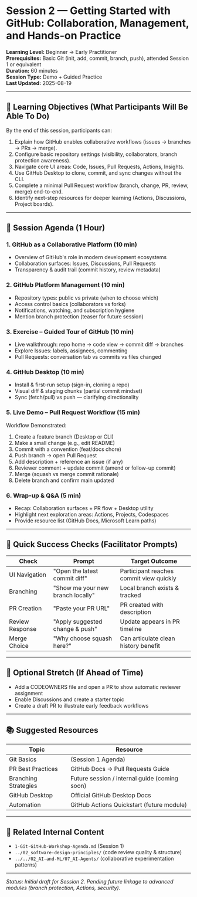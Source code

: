 # Session 2 — Getting Started with GitHub: Collaboration, Management, and Hands-on Practice

**Learning Level:** Beginner → Early Practitioner  
**Prerequisites:** Basic Git (init, add, commit, branch, push), attended Session 1 or equivalent  
**Duration:** 60 minutes  
**Session Type:** Demo + Guided Practice  
**Last Updated:** 2025-08-19

---

## 🎯 Learning Objectives (What Participants Will Be Able To Do)

By the end of this session, participants can:

1. Explain how GitHub enables collaborative workflows (issues → branches → PRs → merge).
2. Configure basic repository settings (visibility, collaborators, branch protection awareness).
3. Navigate core UI areas: Code, Issues, Pull Requests, Actions, Insights.
4. Use GitHub Desktop to clone, commit, and sync changes without the CLI.
5. Complete a minimal Pull Request workflow (branch, change, PR, review, merge) end-to-end.
6. Identify next-step resources for deeper learning (Actions, Discussions, Project boards).

---

## 🧾 Session Agenda (1 Hour)

### 1. GitHub as a Collaborative Platform (10 min)

- Overview of GitHub's role in modern development ecosystems
- Collaboration surfaces: Issues, Discussions, Pull Requests
- Transparency & audit trail (commit history, review metadata)

### 2. GitHub Platform Management (10 min)

- Repository types: public vs private (when to choose which)
- Access control basics (collaborators vs forks)
- Notifications, watching, and subscription hygiene
- Mention branch protection (teaser for future session)

### 3. Exercise – Guided Tour of GitHub (10 min)

- Live walkthrough: repo home → code view → commit diff → branches
- Explore Issues: labels, assignees, commenting
- Pull Requests: conversation tab vs commits vs files changed

### 4. GitHub Desktop (10 min)

- Install & first-run setup (sign-in, cloning a repo)
- Visual diff & staging chunks (partial commit mindset)
- Sync (fetch/pull) vs push — clarifying directionality

### 5. Live Demo – Pull Request Workflow (15 min)

Workflow Demonstrated:

1. Create a feature branch (Desktop or CLI)  
2. Make a small change (e.g., edit README)  
3. Commit with a convention (feat/docs chore)  
4. Push branch → open Pull Request  
5. Add description + reference an issue (if any)  
6. Reviewer comment + update commit (amend or follow-up commit)  
7. Merge (squash vs merge commit rationale)  
8. Delete branch and confirm main updated

### 6. Wrap-up & Q&A (5 min)

- Recap: Collaboration surfaces + PR flow + Desktop utility
- Highlight next exploration areas: Actions, Projects, Codespaces
- Provide resource list (GitHub Docs, Microsoft Learn paths)

---

## 🧪 Quick Success Checks (Facilitator Prompts)

| Check | Prompt | Target Outcome |
| ----- | ------ | -------------- |
| UI Navigation | "Open the latest commit diff" | Participant reaches commit view quickly |
| Branching | "Show me your new branch locally" | Local branch exists & tracked |
| PR Creation | "Paste your PR URL" | PR created with description |
| Review Response | "Apply suggested change & push" | Update appears in PR timeline |
| Merge Choice | "Why choose squash here?" | Can articulate clean history benefit |

---

## 🧩 Optional Stretch (If Ahead of Time)

- Add a CODEOWNERS file and open a PR to show automatic reviewer assignment
- Enable Discussions and create a starter topic
- Create a draft PR to illustrate early feedback workflows

---

## 📚 Suggested Resources

| Topic | Resource |
| ----- | -------- |
| Git Basics | (Session 1 Agenda) |
| PR Best Practices | GitHub Docs → Pull Requests Guide |
| Branching Strategies | Future session / internal guide (coming soon) |
| GitHub Desktop | Official GitHub Desktop Docs |
| Automation | GitHub Actions Quickstart (future module) |

---

## 🔗 Related Internal Content

- `1-Git-GitHub-Workshop-Agenda.md` (Session 1)  
- `../02_software-design-principles/` (code review quality & structure)  
- `../../02_AI-and-ML/07_AI-Agents/` (collaborative experimentation patterns)

---
_Status: Initial draft for Session 2. Pending future linkage to advanced modules (branch protection, Actions, security)._
